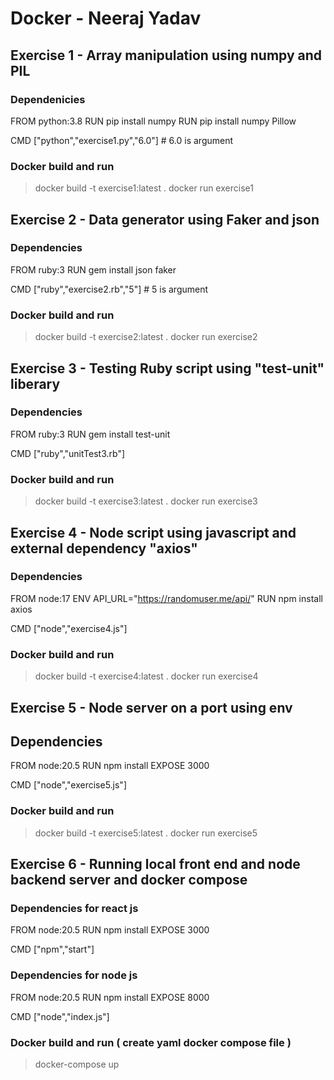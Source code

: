 # Docker - Neeraj Yadav

## Exercise 1 - Array manipulation using numpy and PIL 

### Dependenicies
FROM python:3.8
RUN pip install numpy
RUN pip install numpy Pillow

CMD ["python","exercise1.py","6.0"]  # 6.0 is argument

### Docker build and run
> docker build -t exercise1:latest .
> docker run exercise1

## Exercise 2 - Data generator using Faker and json

### Dependencies
FROM ruby:3
RUN gem install json faker

CMD ["ruby","exercise2.rb","5"]  # 5 is argument

### Docker build and run
> docker build -t exercise2:latest .
> docker run exercise2

## Exercise 3 - Testing Ruby script using "test-unit" liberary

### Dependencies
FROM ruby:3
RUN gem install test-unit

CMD ["ruby","unitTest3.rb"]

### Docker build and run
> docker build -t exercise3:latest .
> docker run exercise3

## Exercise 4 - Node script using javascript and external dependency "axios"

### Dependencies
FROM node:17
ENV API_URL="https://randomuser.me/api/"
RUN npm install axios

CMD ["node","exercise4.js"]

### Docker build and run
> docker build -t exercise4:latest .
> docker run exercise4

## Exercise 5 - Node server on a port using env

## Dependencies
FROM node:20.5
RUN npm install
EXPOSE 3000

CMD ["node","exercise5.js"]

### Docker build and run
> docker build -t exercise5:latest .
> docker run exercise5

## Exercise 6 - Running local front end and node backend server and docker compose

### Dependencies for react js
FROM node:20.5
RUN npm install
EXPOSE 3000

CMD ["npm","start"]

### Dependencies for node js 
FROM node:20.5
RUN npm install
EXPOSE 8000

CMD ["node","index.js"]

### Docker build and run ( create yaml docker compose file )
> docker-compose up



